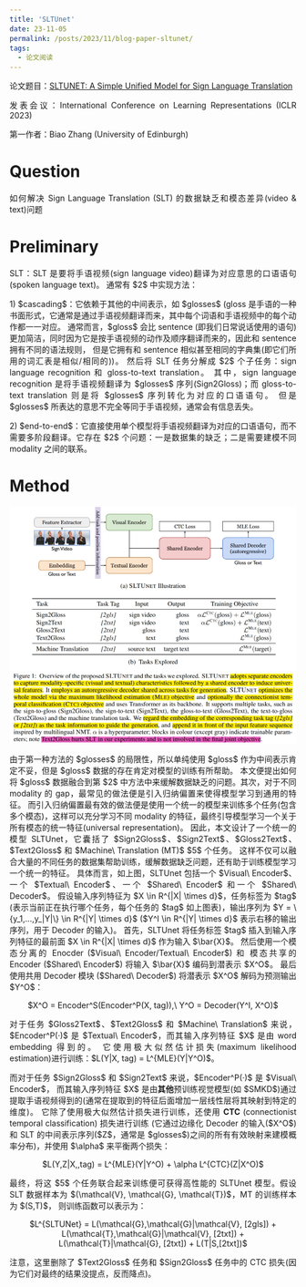 ```yaml
---
title: 'SLTUnet'
date: 23-11-05
permalink: /posts/2023/11/blog-paper-sltunet/
tags:
  - 论文阅读
---
```


<p style="text-align:justify; text-justify:inter-ideograph;"> 论文题目：<a href="https://openreview.net/forum?id=EBS4C77p_5S" target="_blank" title="SLTUnet">SLTUNET: A Simple Unified Model for Sign Language Translation</a></p>

<p style="text-align:justify; text-justify:inter-ideograph;">发表会议：International Conference on Learning Representations (ICLR 2023)</p>

第一作者：Biao Zhang (University of Edinburgh)

Question
===

<p style="text-align:justify; text-justify:inter-ideograph;">如何解决 Sign Language Translation (SLT) 的数据缺乏和模态差异(video & text)问题</p>

Preliminary
===
<p style="text-align:justify; text-justify:inter-ideograph;">SLT：SLT 是要将手语视频(sign language video)翻译为对应意思的口语语句(spoken language text)。
通常有 $2$ 中实现方法：</p>

<p style="text-align:justify; text-justify:inter-ideograph;">1) $cascading$：它依赖于其他的中间表示，如 $glosses$ 
(gloss 是手语的一种书面形式，它通常是通过手语视频翻译而来，其中每个词语和手语视频中的每个动作都一一对应。
通常而言，$gloss$ 会比 sentence (即我们日常说话使用的语句)更加简洁，同时因为它是按手语视频的动作及顺序翻译而来的，因此和 sentence 拥有不同的语法规则，
但是它拥有和 sentence 相似甚至相同的字典集(即它们所用的词汇表是相似/相同的))。
然后将 SLT 任务分解成 $2$ 个子任务：sign language recognition 和 gloss-to-text translation。
其中，sign language recognition 是将手语视频翻译为 $glosses$ 序列(Sign2Gloss)；而 gloss-to-text translation 则是将 $glosses$ 序列转化为对应的口语语句。
但是 $glosses$ 所表达的意思不完全等同于手语视频，通常会有信息丢失。</p>

<p style="text-align:justify; text-justify:inter-ideograph;">2) $end-to-end$：它直接使用单个模型将手语视频翻译为对应的口语语句，而不需要多阶段翻译。它存在 $2$ 个问题：一是数据集的缺乏；二是需要建模不同 modality 之间的联系。</p>

Method
===

![SLTUnet architecture](/images/paper_SLTUnet.png)

<p style="text-align:justify; text-justify:inter-ideograph;">由于第一种方法的 $glosses$ 的局限性，所以单纯使用 $gloss$ 作为中间表示肯定不妥，但是 $gloss$ 数据的存在肯定对模型的训练有所帮助。
本文便提出如何将 $gloss$ 数据融合到第 $2$ 中方法中来缓解数据缺乏的问题。其次，对于不同 modality 的 gap，最常见的做法便是引入归纳偏置来使得模型学习到通用的特征。
而引入归纳偏置最有效的做法便是使用一个统一的模型来训练多个任务(包含多个模态)，这样可以充分学习不同 modality 的特征，最终引导模型学习一个关于所有模态的统一特征(universal representation)。
因此，本文设计了一个统一的模型 SLTUnet，它囊括了 $Sign2Gloss$、$Sign2Text$、$Gloss2Text$、$Text2Gloss$ 和 $Machine\ Translation (MT)$ $5$ 个任务。
这样不仅可以融合大量的不同任务的数据集帮助训练，缓解数据缺乏问题，还有助于训练模型学习一个统一的特征。
具体而言，如上图，SLTUnet 包括一个 $Visual\ Encoder$、一个 $Textual\ Encoder$、一个 $Shared\ Encoder$ 和一个 $Shared\ Decoder$。
假设输入序列特征为 $X \in R^{|X| \times d}$，任务标签为 $tag$ (表示当前正在执行哪个任务，每个任务的 $tag$ 如上图表)，输出序列为 $Y = \{y_1,...,y_|Y|\} \in R^{|Y| \times d}$ ($Y^I \in R^{|Y| \times d}$ 表示右移的输出序列，用于 Decoder 的输入)。
首先，SLTUnet 将任务标签 $tag$ 插入到输入序列特征的最前面 $X \in R^{|X| \times d}$ 作为输入 $\bar{X}$。
然后使用一个模态分离的 Enocder ($Visual\ Encoder/Textual\ Encoder$) 和 模态共享的 Encoder ($Shared\ Encoder$) 将输入 $\bar{X}$ 编码到潜表示 $X^O$。
最后使用共用 Decoder 模块 ($Shared\ Decoder$) 将潜表示 $X^O$ 解码为预测输出 $Y^O$：</p>

<center>$X^O = Encoder^S(Encoder^P(X, tag)),\ Y^O = Decoder(Y^I, X^O)$</center>

<p style="text-align:justify; text-justify:inter-ideograph;">对于任务 $Gloss2Text$、$Text2Gloss$ 和 $Machine\ Translation$ 来说，$Encoder^P(·)$ 是 $Textual\ Encoder$，而其输入序列特征 $X$ 是由 word embedding 得到的。
它使用极大似然估计损失(maximum likelihood estimation)进行训练：$L(Y|X, tag) = L^{MLE}(Y|Y^O)$。</p>

<p style="text-align:justify; text-justify:inter-ideograph;">而对于任务 $Sign2Gloss$ 和 $Sign2Text$ 来说，$Encoder^P(·)$ 是 $Visual\ Encoder$，
而其输入序列特征 $X$ 是由<b>其他</b>预训练视觉模型(如 $SMKD$)通过提取手语视频得到的(通常在提取到的特征后面增加一层线性层将其映射到特定的维度)。
它除了使用极大似然估计损失进行训练，还使用 <b>CTC</b> (connectionist temporal classification) 损失进行训练
(它通过边缘化 Decoder 的输入($X^O$)和 SLT 的中间表示序列($Z$，通常是 $glosses$)之间的所有有效映射来建模概率分布)，并使用 $\alpha$ 来平衡两个损失：</p>

<center>$L(Y,Z|X,,tag) = L^{MLE}(Y|Y^O) + \alpha L^{CTC}(Z|X^O)$</center>

<p style="text-align:justify; text-justify:inter-ideograph;">最终，将这 $5$ 个任务联合起来训练便可获得高性能的 SLTUnet 模型。假设 SLT 数据样本为 $(\mathcal{V}, \mathcal{G}, \mathcal{T})$，MT 的训练样本为 $(S,T)$，
则训练函数可以表示为：</p>

<center>$L^{SLTUNet} = L(\mathcal{G},\mathcal{G}|\mathcal{V}, [2gls]) + L(\mathcal{T},\mathcal{G}|\mathcal{V}, [2txt]) + L(\mathcal{T}|\mathcal{G}, [2txt]) + L(T|S,[2txt])$</center>

<p style="text-align:justify; text-justify:inter-ideograph;">注意，这里删除了 $Text2Gloss$ 任务和 $Sign2Gloss$ 任务中的 CTC 损失(因为它们对最终的结果没提点，反而降点)。</p>